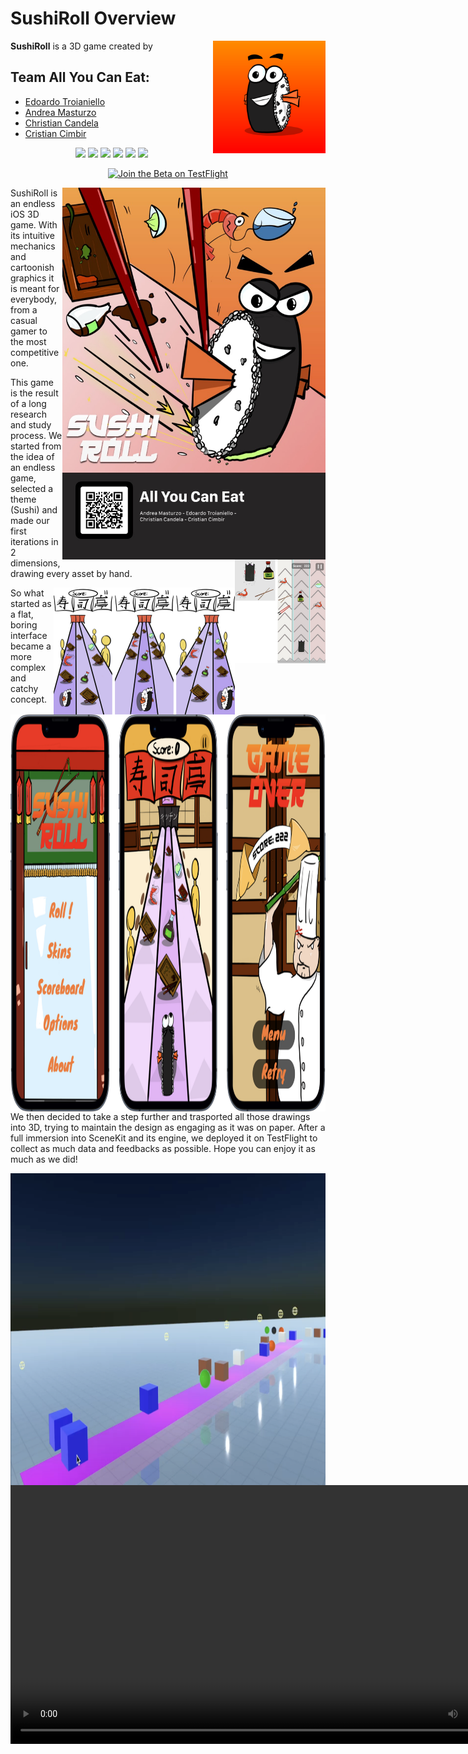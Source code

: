 # SushiRoll Overview

<img align="right" width="180" height="180" src="Assets/AppIcon.png">

**SushiRoll** is a 3D game created by
## Team All You Can Eat:
* [Edoardo Troianiello](https://github.com/eddy10957)
* [Andrea Masturzo](https://github.com/AndreaMasturzo)
* [Christian Candela](https://github.com/ChrisCande)
* [Cristian Cimbir](https://github.com/cristiancimbir)

<p align="center">

<img src="https://img.shields.io/badge/iOS-000000?style=for-the-badge&logo=ios&logoColor=white" />

<img src="https://img.shields.io/badge/swift-F54A2A?style=for-the-badge&logo=swift&logoColor=white" />

<img src="https://img.shields.io/badge/Figma-F24E1E?style=for-the-badge&logo=figma&logoColor=white" />

<img src="https://img.shields.io/badge/Sketch-FFB387?style=for-the-badge&logo=sketch&logoColor=black" />

<img src="https://img.shields.io/badge/Xcode-007ACC?style=for-the-badge&logo=Xcode&logoColor=white" />

<img src="https://img.shields.io/badge/github-%23121011.svg?style=for-the-badge&logo=github&logoColor=white" />
  
</p>

<p align="center">
<a href='https://testflight.apple.com/join/eATxXMhf'><img height='50' alt='Join the Beta on TestFlight' src='https://anotherlens.app/testflight-badge.png'/></a>
</p>

<img align="right" width="421" height="595" src="Assets/poster.jpg">

SushiRoll is an endless iOS 3D game. 
With its intuitive mechanics and cartoonish graphics it is meant for everybody, from a casual gamer to the most competitive one. 

<img align="right" width="145" height="166" src="Assets/Screen1.png">

This game is the result of a long research and study process. We started from the idea of an endless game, selected a theme (Sushi) and made our first iterations in 2 dimensions, drawing every asset by hand.

<img align="right" width="290" height="203" src="Assets/screen2.png">

So what started as a flat, boring interface became a more complex and catchy concept.

<img align="right" width="1000" height="635" src="Assets/screen3.png">

We then decided to take a step further and trasported all those drawings into 3D, trying to maintain the design as engaging as it was on paper. 
After a full immersion into SceneKit and its engine, we deployed it on TestFlight to collect as much data and feedbacks as possible. 
Hope you can enjoy it as much as we did!

<img align="center" width="887" height="499" src="Assets/screen4.png">
<video src='Assets/SushiRollDemo.mov' width=828/>

